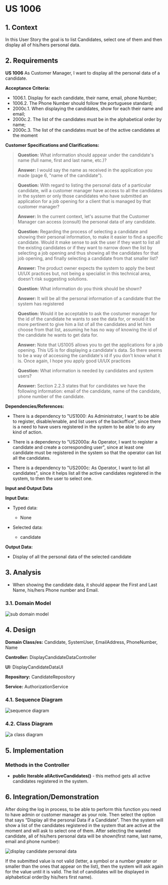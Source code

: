 # US 1006

## 1. Context

In this User Story the goal is to list Candidates, select one of them and then display all of his/hers personal data.

## 2. Requirements

**US 1006**  As Customer Manager, I want to display all the personal data of a candidate.

**Acceptance Criteria:**

- 1006.1. Display for each candidate, their name, email, phone Number;
- 1006.2. The Phone Number should follow the portuguese standard;
- 2000c.1. When displaying the candidates, show for each their name and email;
- 2000c.2. The list of the candidates must be in the alphabetical order by name;
- 2000c.3. The list of the candidates must be of the active candidates at the moment

**Customer Specifications and Clarifications:**

> **Question:** What information should appear under the candidate's name (full name, first and last name, etc.)?
>
> **Answer:** I would say the name as received in the application you made (page 6, "name of the candidate").


> **Question:** With regard to listing the personal data of a particular candidate, will a customer manager have access to all the candidates in the system or only those candidates who have submitted an application for a job opening for a client that is managed by that customer manager?
>
> **Answer:** In the current context, let's assume that the Customer Manager can access (consult) the personal data of any candidate.


> **Question:** Regarding the process of selecting a candidate and showing their personal information, to make it easier to find a specific candidate. Would it make sense to ask the user if they want to list all the existing candidates or if they want to narrow down the list by selecting a job opening and thus showing all the candidates for that job opening, and finally selecting a candidate from that smaller list?
>
> **Answer:** The product owner expects the system to apply the best UI/UX practices but, not being a specialist in this technical area, doesn't risk suggesting solutions.


> **Question:** What information do you think should be shown?
>
> **Answer:** It will be all the personal information of a candidate that the system has registered


> **Question:** Would it be acceptable to ask the costumer manager for the id of the candidate he wants to see the data for, or would it be more pertinent to give him a list of all the candidates and let him choose from that list, assuming he has no way of knowing the id of the candidate he wants to get data for.
>
> **Answer:** Note that US1005 allows you to get the applications for a job opening. This US is for displaying a candidate's data. So there seems to be a way of accessing the candidate's id if you don't know what it is. Once again, I hope you apply good UI/UX practices


> **Question:** What information is needed by candidates and system users?
>
> **Answer:** Section 2.2.3 states that for candidates we have the following information: email of the candidate, name of the candidate, phone number of the candidate.
 

**Dependencies/References:**

* There is a dependency to "US1000: As Administrator, I want to be able to register, disable/enable, and list users of the backoffice", since there is a need to have users registered in the system to be able to do any kind of action.


* There is a dependency to "US2000a:  As Operator, I want to register a candidate and create a corresponding user", since at least one candidate must be registered in the system so that the operator can list all the candidates.


* There is a dependency to "US2000c:  As Operator, I want to list all candidates", since it helps list all the active candidates registered in the system, to then the user to select one.


**Input and Output Data**

**Input Data:**

* Typed data:
    * None
    

* Selected data:
    * candidate


**Output Data:**
* Display of all the personal data of the selected candidate



## 3. Analysis

* When showing the candidate data, it should appear the First and Last Name, his/hers Phone number and Email.

### 3.1. Domain Model

![sub domain model](us1006_sub_domain_model.svg)

## 4. Design

**Domain Class/es:** Candidate, SystemUser, EmailAddress, PhoneNumber, Name

**Controller:** DisplayCandidateDataController

**UI:** DisplayCandidateDataUI

**Repository:**	CandidateRepository

**Service:** AuthorizationService

### 4.1. Sequence Diagram

![sequence diagram](us1006_sequence_diagram.svg)

### 4.2. Class Diagram

![a class diagram](us1006_class_diagram.svg )

[//]: # (### 4.3. Applied Patterns)

[//]: # ()
[//]: # (### 4.4. Tests)

[//]: # ()
[//]: # (Include here the main tests used to validate the functionality. Focus on how they relate to the acceptance criteria.)

[//]: # ()
[//]: # (**Test 1:** *Verifies that it is not possible to ...*)

[//]: # ()
[//]: # (**Refers to Acceptance Criteria:** G002.1)

[//]: # ()
[//]: # ()
[//]: # (```)

[//]: # (@Test&#40;expected = IllegalArgumentException.class&#41;)

[//]: # (public void ensureXxxxYyyy&#40;&#41; {)

[//]: # (	...)

[//]: # (})

[//]: # (````)

## 5. Implementation

### Methods in the Controller

* **public Iterable<Candidate> allActiveCandidates()** - this method gets all active candidates registered in the system.

## 6. Integration/Demonstration

After doing the log in process, to be able to perform this function you need to have admin or customer manager as your role. Then select the option that says “Display all the personal Data if a Candidate”.
Then the system will show a list of the candidates registered in the system that are active at the moment and will ask to select one of them.
After selecting the wanted candidate, all of his/hers personal data will be shown(first name, last name, email and phone number):

![display candidate personal data](display_candidate_data_1.png)

If the submitted value is not valid (letter, a symbol or a number greater or smaller than the ones that appear on the list), then the system will ask again for the value until it is valid.
The list of candidates will be displayed in alphabetical order(by his/hers first name).

[//]: # (## 7. Observations)

[//]: # ()
[//]: # (*This section should be used to include any content that does not fit any of the previous sections.*)

[//]: # ()
[//]: # (*The team should present here, for instance, a critical perspective on the developed work including the analysis of alternative solutions or related works*)

[//]: # ()
[//]: # (*The team should include in this section statements/references regarding third party works that were used in the development this work.*)